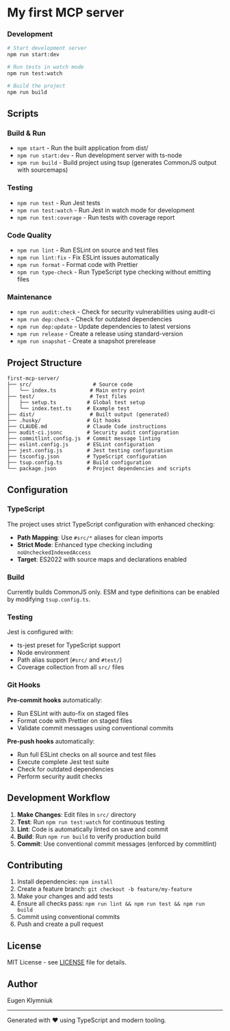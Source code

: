 # My first MCP server


### Development

```bash
# Start development server
npm run start:dev

# Run tests in watch mode
npm run test:watch

# Build the project
npm run build
```

## Scripts

### Build & Run
- `npm start` - Run the built application from dist/
- `npm run start:dev` - Run development server with ts-node
- `npm run build` - Build project using tsup (generates CommonJS output with sourcemaps)

### Testing
- `npm run test` - Run Jest tests
- `npm run test:watch` - Run Jest in watch mode for development
- `npm run test:coverage` - Run tests with coverage report

### Code Quality
- `npm run lint` - Run ESLint on source and test files
- `npm run lint:fix` - Fix ESLint issues automatically
- `npm run format` - Format code with Prettier
- `npm run type-check` - Run TypeScript type checking without emitting files

### Maintenance
- `npm run audit:check` - Check for security vulnerabilities using audit-ci
- `npm run dep:check` - Check for outdated dependencies
- `npm run dep:update` - Update dependencies to latest versions
- `npm run release` - Create a release using standard-version
- `npm run snapshot` - Create a snapshot prerelease

## Project Structure

```
first-mcp-server/
├── src/                    # Source code
│   └── index.ts           # Main entry point
├── test/                  # Test files
│   ├── setup.ts          # Global test setup
│   └── index.test.ts     # Example test
├── dist/                  # Built output (generated)
├── .husky/               # Git hooks
├── CLAUDE.md             # Claude Code instructions
├── audit-ci.jsonc        # Security audit configuration
├── commitlint.config.js  # Commit message linting
├── eslint.config.js      # ESLint configuration
├── jest.config.js        # Jest testing configuration
├── tsconfig.json         # TypeScript configuration
├── tsup.config.ts        # Build configuration
└── package.json          # Project dependencies and scripts
```

## Configuration

### TypeScript

The project uses strict TypeScript configuration with enhanced checking:

- **Path Mapping**: Use `#src/*` aliases for clean imports
- **Strict Mode**: Enhanced type checking including `noUncheckedIndexedAccess`
- **Target**: ES2022 with source maps and declarations enabled

### Build

Currently builds CommonJS only. ESM and type definitions can be enabled by modifying `tsup.config.ts`.

### Testing

Jest is configured with:
- ts-jest preset for TypeScript support
- Node environment
- Path alias support (`#src/` and `#test/`)
- Coverage collection from all `src/` files

### Git Hooks

**Pre-commit hooks** automatically:
- Run ESLint with auto-fix on staged files
- Format code with Prettier on staged files
- Validate commit messages using conventional commits

**Pre-push hooks** automatically:
- Run full ESLint checks on all source and test files
- Execute complete Jest test suite
- Check for outdated dependencies
- Perform security audit checks

## Development Workflow

1. **Make Changes**: Edit files in `src/` directory
2. **Test**: Run `npm run test:watch` for continuous testing
3. **Lint**: Code is automatically linted on save and commit
4. **Build**: Run `npm run build` to verify production build
5. **Commit**: Use conventional commit messages (enforced by commitlint)

## Contributing

1. Install dependencies: `npm install`
2. Create a feature branch: `git checkout -b feature/my-feature`
3. Make your changes and add tests
4. Ensure all checks pass: `npm run lint && npm run test && npm run build`
5. Commit using conventional commits
6. Push and create a pull request

## License

MIT License - see [LICENSE](LICENSE) file for details.

## Author

Eugen Klymniuk

---

Generated with ❤️ using TypeScript and modern tooling.
